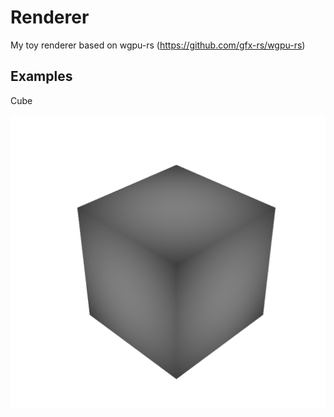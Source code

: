 # Renderer

My toy renderer based on wgpu-rs (https://github.com/gfx-rs/wgpu-rs)

## Examples

Cube

![](https://github.com/dlunch/Renderer/raw/master/screenshots/cube.png)
